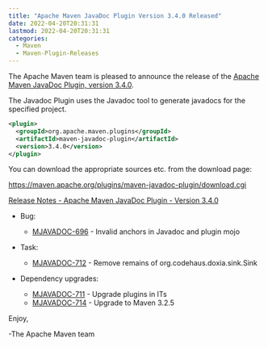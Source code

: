 ```yaml
---
title: "Apache Maven JavaDoc Plugin Version 3.4.0 Released"
date: 2022-04-20T20:31:31
lastmod: 2022-04-20T20:31:31
categories:
  - Maven
  - Maven-Plugin-Releases
---
```

The Apache Maven team is pleased to announce the release of the 
[Apache Maven JavaDoc Plugin, version 3.4.0](https://maven.apache.org/plugins/maven-javadoc-plugin).

The Javadoc Plugin uses the Javadoc tool to generate javadocs for the
specified project. 


```xml
<plugin>
  <groupId>org.apache.maven.plugins</groupId>
  <artifactId>maven-javadoc-plugin</artifactId>
  <version>3.4.0</version>
</plugin>
```

You can download the appropriate sources etc. from the download page:

https://maven.apache.org/plugins/maven-javadoc-plugin/download.cgi

<!-- more -->

[Release Notes - Apache Maven JavaDoc Plugin - Version 3.4.0](https://issues.apache.org/jira/secure/ReleaseNote.jspa?version=12330874&styleName=Text&projectId=12317529)



* Bug:
 
  * [MJAVADOC-696](https://issues.apache.org/jira/browse/MJAVADOC-696) - Invalid anchors in Javadoc and plugin mojo

* Task:
 
  * [MJAVADOC-712](https://issues.apache.org/jira/browse/MJAVADOC-712) - Remove remains of org.codehaus.doxia.sink.Sink

* Dependency upgrades:
 
  * [MJAVADOC-711](https://issues.apache.org/jira/browse/MJAVADOC-711) - Upgrade plugins in ITs
  * [MJAVADOC-714](https://issues.apache.org/jira/browse/MJAVADOC-714) - Upgrade to Maven 3.2.5


Enjoy,

-The Apache Maven team 
